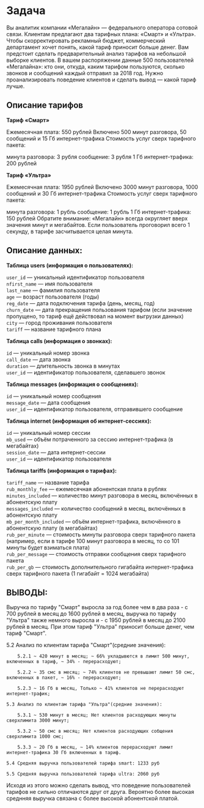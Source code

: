 # Задача 
Вы аналитик компании «Мегалайн» — федерального оператора сотовой связи. Клиентам предлагают два тарифных плана: «Смарт» и «Ультра». Чтобы скорректировать рекламный бюджет, коммерческий департамент хочет понять, какой тариф приносит больше денег. Вам предстоит сделать предварительный анализ тарифов на небольшой выборке клиентов. В вашем распоряжении данные 500 пользователей «Мегалайна»: кто они, откуда, каким тарифом пользуются, сколько звонков и сообщений каждый отправил за 2018 год. Нужно проанализировать поведение клиентов и сделать вывод — какой тариф лучше.  

## Описание тарифов 

**Тариф «Смарт»**    

Ежемесячная плата: 550 рублей Включено 500 минут разговора, 50 сообщений и 15 Гб интернет-трафика Стоимость услуг сверх тарифного пакета:

минута разговора: 3 рубля
сообщение: 3 рубля
1 Гб интернет-трафика: 200 рублей

**Тариф «Ультра»**   

Ежемесячная плата: 1950 рублей Включено 3000 минут разговора, 1000 сообщений и 30 Гб интернет-трафика Стоимость услуг сверх тарифного пакета:

минута разговора: 1 рубль
сообщение: 1 рубль
1 Гб интернет-трафика: 150 рублей
Обратите внимание: «Мегалайн» всегда округляет вверх значения минут и мегабайтов. Если пользователь проговорил всего 1 секунду, в тарифе засчитывается целая минута.

## Описание данных: 

**Таблица users (информация о пользователях):**  

`user_id` — уникальный идентификатор пользователя  
`nfirst_name` — имя пользователя  
`last_name` — фамилия пользователя  
`age` — возраст пользователя (годы)  
`reg_date` — дата подключения тарифа (день, месяц, год)  
`churn_date` — дата прекращения пользования тарифом (если значение пропущено, то тариф ещё действовал на момент выгрузки данных)  
`city` — город проживания пользователя  
`tariff` — название тарифного плана  

**Таблица calls (информация о звонках):**  

`id` — уникальный номер звонка  
`call_date` — дата звонка  
`duration` — длительность звонка в минутах  
`user_id` — идентификатор пользователя, сделавшего звонок  

**Таблица messages (информация о сообщениях):**  

`id` — уникальный номер сообщения  
`message_date` — дата сообщения  
`user_id` — идентификатор пользователя, отправившего сообщение  

**Таблица internet (информация об интернет-сессиях):**  

`id` — уникальный номер сессии  
`mb_used` — объём потраченного за сессию интернет-трафика (в мегабайтах)  
`session_date` — дата интернет-сессии  
`user_id` — идентификатор пользователя  

**Таблица tariffs (информация о тарифах):**  

`tariff_name` — название тарифа  
`rub_monthly_fee` — ежемесячная абонентская плата в рублях  
`minutes_included` — количество минут разговора в месяц, включённых в абонентскую плату  
`messages_included` — количество сообщений в месяц, включённых в абонентскую плату  
`mb_per_month_included` — объём интернет-трафика, включённого в абонентскую плату (в мегабайтах)  
`rub_per_minute` — стоимость минуты разговора сверх тарифного пакета (например, если в тарифе 100 минут разговора в месяц, то со 101 минуты будет взиматься плата)  
`rub_per_message` — стоимость отправки сообщения сверх тарифного пакета  
`rub_per_gb` — стоимость дополнительного гигабайта интернет-трафика сверх тарифного пакета (1 гигабайт = 1024 мегабайта)  

## ВЫВОДЫ:  
Выручка по тарифу "Смарт" выросла за год более чем в два раза - с 700 рублей в месяц до 1600 рублей в месяц, выручка по тарифу "Ультра" также немного выросла и - с 1950 рублей в месяц до 2100 рублей в месяц. При этом тариф "Ультра" приносит больше денег, чем тариф "Смарт".


   5.2 Анализ по клиентам тарифа "Смарт"(средние значения):

        5.2.1 ~ 420 минут в месяц; ~ 66% укладывются в лимит 500 минут, включенных в тариф, ~ 34% - перерасходуют;

        5.2.2 ~ 35 смс в месяц; ~ 74% клиентов не превышают лимит 50 смс, включенных в пакет, ~ 16% - перерасходуют;

        5.2.3 ~ 16 Гб в месяц, Только ~ 41% клиентов не перерасходуют интернет-трафик;

    5.3 Анализ по клиентам тарифа "Ультра"(средние значения):

        5.3.1 ~ 530 минут в месяц; Нет клиентов расходующих минуты сверхлимита 3000 минут;

        5.3.2 ~ 50 смс в месяц; Нет клиентов расходующих собщения сверхлимита 1000 смс;

        5.3.3 ~ 20 Гб в месяц, ~ 14% клиентов перерасходуют лимит интернет-трафика 30 Гб включенных в тариф.

    5.4 Средняя выручка пользователей тарифа smart: 1233 руб

    5.5 Средняя выручка пользователей тарифа ultra: 2060 руб
Исходя из этого можно сделать вывод, что поведение пользователей тарифов не сильно отличаются друг от друга. Вероятно более высокая среднняя выручка связана с более высокой абонентской платой.
